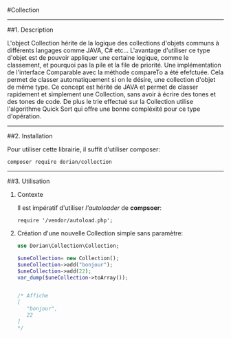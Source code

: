 #Collection

----------------------------------

##1. Description

L'object Collection hérite de la logique des collections d'objets communs à différents langages comme JAVA, C# etc...
L'avantage d'utiliser ce type d'objet est de pouvoir appliquer une certaine logique, comme le classement, et pourquoi pas la pile et la file de priorité.
Une implémentation de l'interface Comparable avec la méthode compareTo a été efefctuée. Cela permet de classer automatiquement si on le désire, une collection d'objet de même type. 
Ce concept est hérité de JAVA et permet de classer rapidement et simplement une Collection, sans avoir à écrire des tones et des tones de code. 
De plus le trie effectué sur la Collection utilise l'algorithme Quick Sort qui offre une bonne compléxité pour ce type d'opération.

---------------------------------

##2. Installation

Pour utiliser cette librairie, il suffit d'utiliser composer:

`
composer require dorian/collection
`

---------------------------------

##3. Utilisation
1. Contexte

    Il est impératif d'utiliser *l'autoloader* de **compsoer**:
    
    `require '/vendor/autoload.php';`

2. Création d'une nouvelle Collection simple sans paramètre:

    ```php
    use Dorian\Collection\Collection;
 
    $uneCollection= new Collection();
    $uneCollection->add("bonjour");   
    $uneCollection->add(22);   
    var_dump($uneCollection->toArray());
 
 
    /* Affiche 
    [
       "bonjour",
       22
    ]
    */
    ```
    